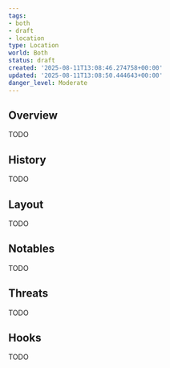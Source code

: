 ```yaml
---
tags:
- both
- draft
- location
type: Location
world: Both
status: draft
created: '2025-08-11T13:08:46.274758+00:00'
updated: '2025-08-11T13:08:50.444643+00:00'
danger_level: Moderate
---
```



## Overview

TODO
## History

TODO
## Layout

TODO
## Notables

TODO
## Threats

TODO
## Hooks

TODO

